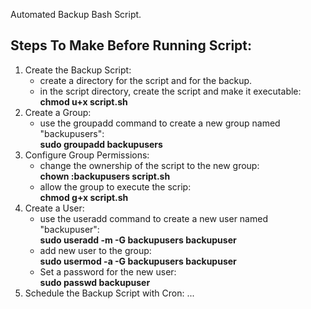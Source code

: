 Automated Backup Bash Script. 

## Steps To Make Before Running Script: </br>
1. Create the Backup Script:
   - create a directory for the script and for the backup.
   - in the script directory, create the script and make it executable:</br>
     **chmod u+x script.sh**
2. Create a Group:
   - use the groupadd command to create a new group named "backupusers":</br>
   **sudo groupadd backupusers** </br>
3. Configure Group Permissions:
   - change the ownership of the script to the new group:</br>
   **chown :backupusers script.sh** </br>
   - allow the group to execute the scrip:</br>
   **chmod g+x script.sh** </br>
4. Create a User:
   - use the useradd command to create a new user named "backupuser":</br>
   **sudo useradd -m -G backupusers backupuser**
   - add new user to the group:</br>
   **sudo usermod -a -G backupusers backupuser**
   - Set a password for the new user:</br>
   **sudo passwd backupuser**
5. Schedule the Backup Script with Cron:
   ...
